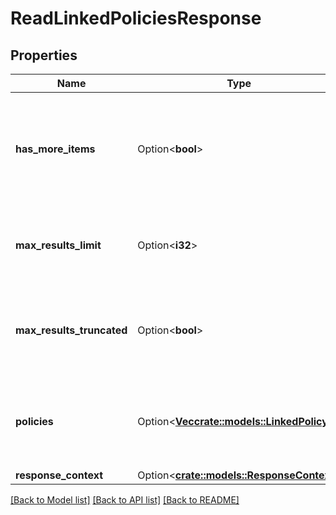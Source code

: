 # ReadLinkedPoliciesResponse

## Properties

Name | Type | Description | Notes
------------ | ------------- | ------------- | -------------
**has_more_items** | Option<**bool**> | If true, there are more items to return using the `FirstItem` parameter in a new request. | [optional]
**max_results_limit** | Option<**i32**> | Indicates maximum results defined for the operation. | [optional]
**max_results_truncated** | Option<**bool**> | If true, indicates whether requested page size is more than allowed. | [optional]
**policies** | Option<[**Vec<crate::models::LinkedPolicy>**](LinkedPolicy.md)> | One or more policies linked to the specified user. | [optional]
**response_context** | Option<[**crate::models::ResponseContext**](ResponseContext.md)> |  | [optional]

[[Back to Model list]](../README.md#documentation-for-models) [[Back to API list]](../README.md#documentation-for-api-endpoints) [[Back to README]](../README.md)


